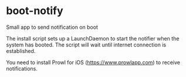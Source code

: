 # boot-notify
Small app to send notification on boot

The install script sets up a LaunchDaemon to start the notifier when the system has booted. The script will wait until internet connection is established.

You need to install Prowl for iOS (https://www.prowlapp.com) to receive notifications.
